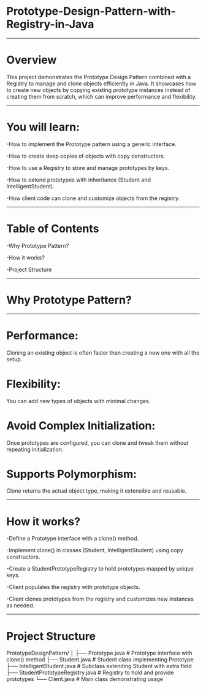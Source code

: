 # Prototype-Design-Pattern-with-Registry-in-Java
---
# Overview

This project demonstrates the Prototype Design Pattern combined with a Registry to manage and clone objects efficiently in Java. It showcases how to create new objects by copying existing prototype instances instead of creating them from scratch, which can improve performance and flexibility.

---
# You will learn:

-How to implement the Prototype pattern using a generic interface.

-How to create deep copies of objects with copy constructors.

-How to use a Registry to store and manage prototypes by keys.

-How to extend prototypes with inheritance (Student and IntelligentStudent).

-How client code can clone and customize objects from the registry. 

 ---
# Table of Contents

-Why Prototype Pattern?

-How it works?

-Project Structure

---
# Why Prototype Pattern?
---
# Performance: 

 Cloning an existing object is often faster than creating a new one with all the setup.

# Flexibility: 

You can add new types of objects with minimal changes.

# Avoid Complex Initialization: 

Once prototypes are configured, you can clone and tweak them without repeating initialization.

# Supports Polymorphism: 

Clone returns the actual object type, making it extensible and reusable.

---
# How it works?

-Define a Prototype interface with a clone() method.

-Implement clone() in classes (Student, IntelligentStudent) using copy constructors.

-Create a StudentPrototypeRegistry to hold prototypes mapped by unique keys.

-Client populates the registry with prototype objects.

-Client clones prototypes from the registry and customizes new instances as needed.

---
# Project Structure

PrototypeDesignPattern/
│
├── Prototype.java               # Prototype interface with clone() method
├── Student.java                 # Student class implementing Prototype
├── IntelligentStudent.java      # Subclass extending Student with extra field
├── StudentPrototypeRegistry.java # Registry to hold and provide prototypes
└── Client.java                  # Main class demonstrating usage
